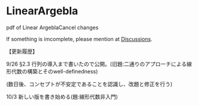 # LinearArgebla
pdf of Linear ArgeblaCancel changes

If something is imcomplete, please mention at [Discussions](https://github.com/EikiMeg/LinearArgebla/discussions).

【更新履歴】

9/26 §2.3 行列の導入まで書いたので公開。(旧題:二通りのアプローチによる線形代数の構築とそのwell-definedness)

(数日後、コンセプトが不安定であることを認識し、改題と修正を行う)

10/3 新しい版を書き始める(題:線形代数非入門)

